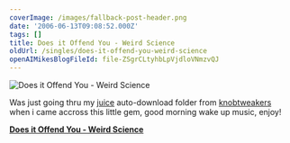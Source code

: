 ```yaml
---
coverImage: /images/fallback-post-header.png
date: '2006-06-13T09:08:52.000Z'
tags: []
title: Does it Offend You - Weird Science
oldUrl: /singles/does-it-offend-you-weird-science
openAIMikesBlogFileId: file-ZSgrCLtyhbLpVjdloVNmzvQJ
---
```


![Does it Offend You - Weird Science](/wp-content/uploads/2006/06/Weird_Science.jpg)

Was just going thru my [juice](https://www.mikecann.co.uk/Does_it_Offend_You_-_Weird_Science) auto-download folder from [knobtweakers ](https://www.knobtweakers.net/)when i came accross this little gem, good morning wake up music, enjoy!

<!-- more -->

**[Does it Offend You - Weird Science](https://www.mikecann.co.uk/MP3s/Singles/Does_it_Offend_You_-_Weird_Science.mp3 "Does_it_Offend_You_-_Weird_Science.mp3")**
